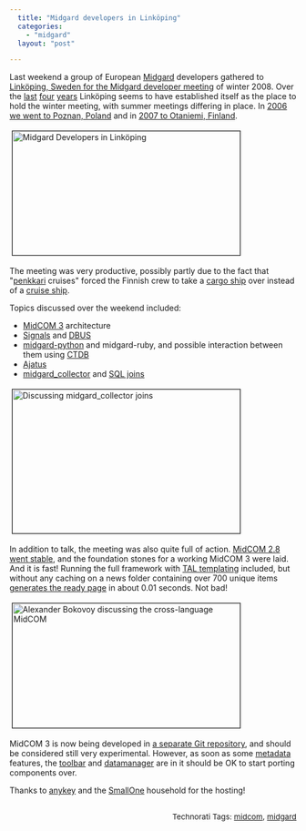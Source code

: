 ```yaml
---
  title: "Midgard developers in Linköping"
  categories: 
    - "midgard"
  layout: "post"

---
```

<p>
Last weekend a group of European <a href="http://www.midgard-project.org/">Midgard</a> developers gathered to<a href="http://www.smallone.net/blog/view/invitation_to_a_midgard_gathering_in_sweden.html"> Linköping, Sweden for the Midgard developer meeting</a> of winter 2008. Over the <a href="http://bergie.iki.fi/blog/the_connected_gathering/">last</a> <a href="http://bergie.iki.fi/blog/midgard-meeting-in-linkoping/">four</a> <a href="http://bergie.iki.fi/blog/midgard_developer_meeting-winter_2007/">years</a> Linköping seems to have established itself as the place to hold the winter meeting, with summer meetings differing in place. In <a href="http://bergie.iki.fi/blog/midgard-developer-meeting-in-komorniki/">2006 we went to Poznan, Poland</a> and in <a href="http://www.midgard-project.org/community/events/midgard_developer_meeting.html">2007 to Otaniemi, Finland</a>.
</p><p>
<a href="https://d2vqpl3tx84ay5.cloudfront.net/midgard_developers_linkoping_2008-1.jpg"><img src="https://d2vqpl3tx84ay5.cloudfront.net/midgard_developers_linkoping_2008-1-tm.jpg" height="218" width="400" border="1" hspace="4" vspace="4" alt="Midgard Developers in Linköping" title="Midgard Developers in Linköping" /></a>
</p><p>
The meeting was very productive, possibly partly due to the fact that &quot;<a href="http://www.hel.fi/wps/portal/Opetusvirasto_en/Artikkeli_en?WCM_GLOBAL_CONTEXT=/en/Education+Department/News/Traditional+Penkinpainajais+Rides">penkkari</a> cruises&quot; forced the Finnish crew to take a <a href="http://en.wikipedia.org/wiki/Finnlink">cargo ship</a> over instead of a <a href="http://en.wikipedia.org/wiki/M/S_Silja_Serenade">cruise ship</a>.
</p><p>
Topics discussed over the weekend included:
</p><ul><li><a href="http://bergie.iki.fi/blog/some_plans_for_midcom_3/">MidCOM 3</a> architecture</li>
<li><a href="http://blogs.nemein.com/people/piotras/view/1182197841.html">Signals</a> and <a href="http://en.wikipedia.org/wiki/D-Bus">DBUS</a></li>
<li><a href="http://blogs.nemein.com/people/piotras/view/1196805359.html">midgard-python</a> and midgard-ruby, and possible interaction between them using <a href="http://ctdb.samba.org/">CTDB</a></li>
<li><a href="http://www.ajatus.info/">Ajatus</a></li>
<li><a href="http://www.midgard-project.org/documentation/php-midgard_collector/">midgard_collector</a> and <a href="http://en.wikipedia.org/wiki/Join_(SQL)">SQL joins</a></li>
</ul><p>
<a href="https://d2vqpl3tx84ay5.cloudfront.net/discussing-collector-joins-linkoping-1.jpg"><img src="https://d2vqpl3tx84ay5.cloudfront.net/discussing-collector-joins-linkoping-1-tm.jpg" height="253" width="400" border="1" hspace="4" vspace="4" alt="Discussing midgard_collector joins" title="Discussing midgard_collector joins" /></a>
</p><p>
In addition to talk, the meeting was also quite full of action. <a href="http://www.midgard-project.org/updates/view/midcom_2-8-0_released.html">MidCOM 2.8 went stable</a>, and the foundation stones for a working MidCOM 3 were laid. And it is fast! Running the full framework with <a href="http://phptal.motion-twin.com/">TAL templating</a> included, but without any caching on a news folder containing over 700 unique items <a href="http://bergie.jaiku.com/presence/26331259">generates the ready page</a> in about 0.01 seconds. Not bad!
</p><p>
<a href="https://d2vqpl3tx84ay5.cloudfront.net/ab-php-ruby-python-2.jpg"><img src="https://d2vqpl3tx84ay5.cloudfront.net/ab-php-ruby-python-2-tm.jpg" height="219" width="400" border="1" hspace="4" vspace="4" alt="Alexander Bokovoy discussing the cross-language MidCOM" title="Alexander Bokovoy discussing the cross-language MidCOM" /></a>
</p><p>
MidCOM 3 is now being developed in <a href="http://repo.or.cz/w/midcom.git">a separate Git repository</a>, and should be considered still very experimental. However, as soon as some <a href="http://www.midgard-project.org/development/mrfc/view/0010.html">metadata</a> features, the <a href="http://bergie.iki.fi/blog/midgard_does_the_tango/">toolbar</a> and <a href="http://www.midgard-project.org/documentation/midcom-helper-datamanager2/">datamanager</a> are in it should be OK to start porting components over.
</p><p>
Thanks to <a href="http://www.anykey.se/en/">anykey</a> and the <a href="http://www.smallone.net/">SmallOne</a> household for the hosting!<span style="font-size:10pt;">
<br /></span>
</p><p style="text-align:right;">
<span style="font-size:10pt;">
<br />Technorati Tags: </span><span style="font-size:10pt;"><a href="http://www.technorati.com/tag/midcom">midcom</a></span><span style="font-size:10pt;">, </span><span style="font-size:10pt;"><a href="http://www.technorati.com/tag/midgard">midgard</a></span>
</p>
